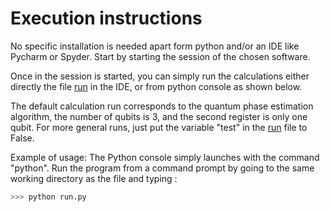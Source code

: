 Execution instructions
======================

No specific installation is needed apart form python and/or an IDE like Pycharm
or Spyder. Start by starting the session of the chosen software.

Once in the session is started, you can simply run the calculations either
directly the file [run](/compile/run) in the IDE, or from python console as shown below.

The default calculation run corresponds to the quantum phase estimation
algorithm, the number of qubits is 3, and the second register is only one qubit.
For more general runs, just put the variable "test" in the [run](/compile/run)
file to False.

Example of usage:
The Python console simply launches with the command "python".
Run the program from a command prompt by going to the same working directory as
the file and typing :

```python
>>> python run.py
```
